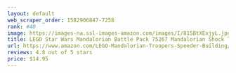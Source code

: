 ```yaml
---
layout: default 
﻿web_scraper_order: 1582906847-7258
rank: #40
image: https://images-na.ssl-images-amazon.com/images/I/815BtXExjyL.jpg
title: LEGO Star Wars Mandalorian Battle Pack 75267 Mandalorian Shock Troopers and Speeder Bike…
url: https://www.amazon.com/LEGO-Mandalorian-Troopers-Speeder-Building/dp/B07WJQW3XZ/ref=zg_mw_toys-and-games_40?_encoding=UTF8&psc=1&refRID=CQ1QRMJJW1ED0E69BGRT
reviews: 4.8 out of 5 stars
price: $14.95 
---
```

